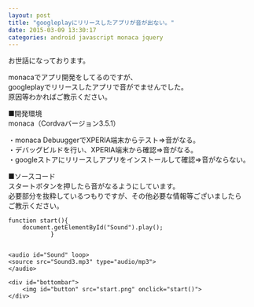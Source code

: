 ```yaml
---
layout: post
title: "googleplayにリリースしたアプリが音が出ない。"
date: 2015-03-09 13:30:17
categories: android javascript monaca jquery
---
```

<p>お世話になっております。</p>

<p>monacaでアプリ開発をしてるのですが、<br>
googleplayでリリースしたアプリで音がでませんでした。<br>
原因等わかればご教示ください。</p>

<p>■開発環境<br>
monaca（Cordvaバージョン3.5.1）</p>

<p>・monaca DebuuggerでXPERIA端末からテスト⇒音がなる。<br>
・デバッグビルドを行い、XPERIA端末から確認⇒音がなる。<br>
・googleストアにリリースしアプリをインストールして確認⇒音がならない。</p>

<p>■ソースコード<br>
スタートボタンを押したら音がなるようにしています。<br>
必要部分を抜粋しているつもりですが、その他必要な情報等ございましたら<br>
ご教示ください。</p>

<pre><code>function start(){
    document.getElementById("Sound").play();
            }


&lt;audio id="Sound" loop&gt;
&lt;source src="Sound3.mp3" type="audio/mp3"&gt;
&lt;/audio&gt;

&lt;div id="bottombar"&gt;
    &lt;img id="button" src="start.png" onclick="start()"&gt;
&lt;/div&gt;    
</code></pre>
